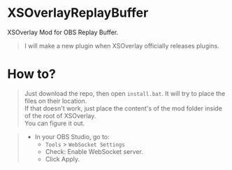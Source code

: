 # XSOverlayReplayBuffer
 XSOverlay Mod for OBS Replay Buffer.

> I will make a new plugin when XSOverlay officially releases plugins.

# How to?
> Just download the repo, then open `install.bat`. It will try to place the files on their location.
> <br>If that doesn't work, just place the content's of the mod folder inside of the root of XSOverlay.
> <br>You can figure it out.

> - In your OBS Studio, go to:
>   - `Tools` > `WebSocket Settings`
>   - Check: Enable WebSocket server.
>   - Click Apply.